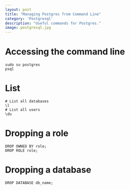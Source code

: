 ```yaml
---
layout: post
title: "Managing Postgres from Command Line"
category: 'Postgresql'
description: "Useful commands for Postgres."
image: postgresql.jpg
---
```


# Accessing the command line

```
sudo su postgres
psql
```

# List
```
# List all databases
\l
# List all users
\du
```

# Dropping a role
```
DROP OWNED BY role;
DROP ROLE role;
```

# Dropping a database
```
DROP DATABASE db_name;
```
